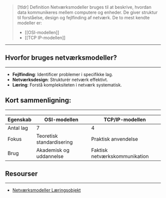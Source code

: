 >[!tldr] Definition
>Netværksmodeller bruges til at beskrive, hvordan data kommunikeres mellem computere og enheder. De giver struktur til forståelse, design og fejlfinding af netværk. De to mest kendte modeller er:
>- [[OSI-modellen]]
>- [[TCP IP-modellen]]

---


## Hvorfor bruges netværksmodeller?
---
- **Fejlfinding**: Identificer problemer i specifikke lag.
- **Netværksdesign**: Strukturér netværk effektivt.
- **Læring**: Forstå kompleksiteten i netværk systematisk.

## Kort sammenligning:
---

| **Egenskab** | **OSI-modellen**          | **TCP/IP-modellen**           |
| ------------ | ------------------------- | ----------------------------- |
| Antal lag    | 7                         | 4                             |
| Fokus        | Teoretisk standardisering | Praktisk anvendelse           |
| Brug         | Akademisk og uddannelse   | Faktisk netværkskommunikation |
## Resourser
---
- [Netværksmodeller Læringsobjekt](https://scorm.itslearning.com/data/3289/C20150/ims_import_29/scormcontent/index.html#/lessons/BSmTZbYth9KXah_URHzMGletI5zXtfWe)